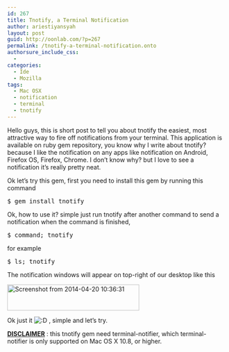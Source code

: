 ```yaml
---
id: 267
title: Tnotify, a Terminal Notification
author: ariestiyansyah
layout: post
guid: http://oonlab.com/?p=267
permalink: /tnotify-a-terminal-notification.onto
authorsure_include_css:
  - 
categories:
  - Ide
  - Mozilla
tags:
  - Mac OSX
  - notification
  - terminal
  - tnotify
---
```

Hello guys, this is short post to tell you about tnotify the easiest, most attractive way to fire off notifications from your terminal. This application is available on ruby gem repository, you know why I write about tnotify? because I like the notification on any apps like notification on Android, Firefox OS, Firefox, Chrome. I don&#8217;t know why? but I love to see a notification it&#8217;s really pretty neat.

Ok let&#8217;s try this gem, first you need to install this gem by running this command

<pre class="lang:bash decode:true">$ gem install tnotify</pre>

Ok, how to use it? simple just run tnotify after another command to send a notification when the command is finished,

<pre class="lang:bash decode:true">$ command; tnotify</pre>

for example

<pre class="lang:bash decode:true">$ ls; tnotify</pre>

The notification windows will appear on top-right of our desktop like this

[<img class="aligncenter size-full wp-image-268" alt="Screenshot from 2014-04-20 10:36:31" src="http://oonlab.com/wp-content/uploads/2014/04/Screenshot-from-2014-04-20-103631.png" width="304" height="60" />][1]

Ok just it <img src="https://oonlab.com/wp-includes/images/smilies/icon_biggrin.gif" alt=":D" class="wp-smiley" /> , simple and let&#8217;s try.

<span style="text-decoration: underline;"><strong>DISCLAIMER</strong></span> : this tnotify gem need terminal-notifier, which terminal-notifier is only supported on Mac OS X 10.8, or higher.

 [1]: http://oonlab.com/wp-content/uploads/2014/04/Screenshot-from-2014-04-20-103631.png
